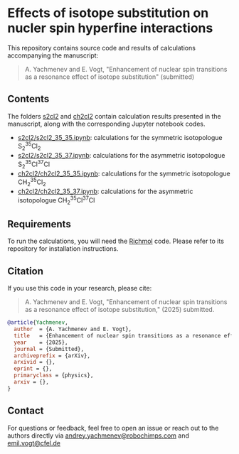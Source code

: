 # Effects of isotope substitution on nucler spin hyperfine interactions

This repository contains source code and results of calculations accompanying the manuscript:

> A. Yachmenev and E. Vogt, "Enhancement of nuclear spin transitions as a resonance effect of isotope substitution" (submitted)

Contents
---
The folders [s2cl2](s2cl2) and [ch2cl2](ch2cl2) contain calculation results presented in the manuscript, along with the corresponding Jupyter notebook codes.

- [s2cl2/s2cl2_35_35.ipynb](s2cl2/s2cl2_35_35.ipynb): calculations for the symmetric isotopologue $\text{S}_2^{35}\text{Cl}_2$  
- [s2cl2/s2cl2_35_37.ipynb](s2cl2/s2cl2_35_37.ipynb): calculations for the asymmetric isotopologue $\text{S}_2^{35}\text{Cl}^{37}\text{Cl}$  
- [ch2cl2/ch2cl2_35_35.ipynb](ch2cl2/ch2cl2_35_35.ipynb): calculations for the symmetric isotopologue $\text{CH}_2^{35}\text{Cl}_2$  
- [ch2cl2/ch2cl2_35_37.ipynb](ch2cl2/ch2cl2_35_37.ipynb): calculations for the asymmetric isotopologue $\text{CH}_2^{35}\text{Cl}^{37}\text{Cl}$

Requirements
---
To run the calculations, you will need the [Richmol](https://github.com/robochimps/richmol) code. Please refer to its repository for installation instructions.

Citation
---
If you use this code in your research, please cite:

> A. Yachmenev and E. Vogt, "Enhancement of nuclear spin transitions as a resonance effect of isotope substitution," (2025) submitted.

```bibtex
@article{Yachmenev,
  author  = {A. Yachmenev and E. Vogt},
  title   = {Enhancement of nuclear spin transitions as a resonance effect of isotope substitution},
  year    = {2025},
  journal = {Submitted},
  archiveprefix = {arXiv},
  arxivid = {},
  eprint = {},
  primaryclass = {physics},
  arxiv = {},
}
```

Contact
---
For questions or feedback, feel free to open an issue or reach out to the authors directly via andrey.yachmenev@robochimps.com and emil.vogt@cfel.de
